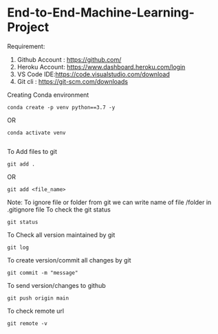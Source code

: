 # End-to-End-Machine-Learning-Project

Requirement:

1. Github Account : https://github.com/
2. Heroku Account: https://www.dashboard.heroku.com/login
3. VS Code IDE:https://code.visualstudio.com/download
4. Git cli : https://git-scm.com/downloads


Creating Conda environment

```
conda create -p venv python==3.7 -y
```

OR

```
conda activate venv
```

```pip intall -r requirements.txt
```
To Add files to git

```
git add .
```
OR

```
git add <file_name>
```

Note: To ignore file or folder from git we can write name of file /folder in .gitignore file
To check the git status

```
git status
```

To Check all version maintained by git

```
git log
```

To create version/commit all changes by git

```
git commit -m "message"
```

To send version/changes to github

```
git push origin main
```

To check remote url

```
git remote -v
```